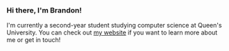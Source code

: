 ### Hi there, I'm Brandon! 

I'm currently a second-year student studying computer science at Queen's University. You can check out [my website](http://yebrandon.com) if you want to learn more about me or get in touch!
